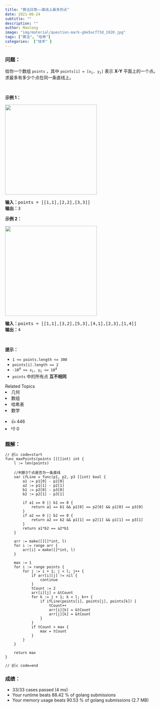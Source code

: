 ```yaml
---
title: "算法日常——直线上最多的点"
date: 2021-06-24
subtitle: ""
description: ""
author: Maolong
image: "img/material/question-mark-g6e5acf73d_1920.jpg"
tags: ["算法", "哈希"]
categories:  ["技术" ]
---
```


### 问题：
<p>给你一个数组 <code>points</code> ，其中 <code>points[i] = [x<sub>i</sub>, y<sub>i</sub>]</code> 表示 <strong>X-Y</strong> 平面上的一个点。求最多有多少个点在同一条直线上。</p>

<p>&nbsp;</p>

<p><strong>示例 1：</strong></p> 
<img alt="" src="https://assets.leetcode.com/uploads/2021/02/25/plane1.jpg" style="width: 300px; height: 294px;" /> 
<pre>
<strong>输入：</strong>points = [[1,1],[2,2],[3,3]]
<strong>输出：</strong>3
</pre>

<p><strong>示例 2：</strong></p> 
<img alt="" src="https://assets.leetcode.com/uploads/2021/02/25/plane2.jpg" style="width: 300px; height: 294px;" /> 
<pre>
<strong>输入：</strong>points = [[1,1],[3,2],[5,3],[4,1],[2,3],[1,4]]
<strong>输出：</strong>4
</pre>

<p>&nbsp;</p>

<p><strong>提示：</strong></p>

<ul> 
 <li><code>1 &lt;= points.length &lt;= 300</code></li> 
 <li><code>points[i].length == 2</code></li> 
 <li><code>-10<sup>4</sup> &lt;= x<sub>i</sub>, y<sub>i</sub> &lt;= 10<sup>4</sup></code></li> 
 <li><code>points</code> 中的所有点 <strong>互不相同</strong></li> 
</ul>

<div><div>Related Topics</div><div><li>几何</li><li>数组</li><li>哈希表</li><li>数学</li></div></div><br><div><li>👍 446</li><li>👎 0</li></div>

### 题解：


```golang
// @lc code=start
func maxPoints(points [][]int) int {
	l := len(points)

	//判断3个点是否为一条直线
	var ifLine = func(p1, p2, p3 []int) bool {
		a1 := p1[0] - p2[0]
		a2 := p1[1] - p2[1]
		b1 := p2[0] - p3[0]
		b2 := p2[1] - p3[1]

		if a1 == 0 || b1 == 0 {
			return a1 == b1 && p1[0] == p2[0] && p1[0] == p3[0]
		}
		if a2 == 0 || b2 == 0 {
			return a2 == b2 && p1[1] == p2[1] && p1[1] == p3[1]
		}
		return a1*b2 == a2*b1
	}

	arr := make([][]*int, l)
	for i := range arr {
		arr[i] = make([]*int, l)
	}

	max := 1
	for i := range points {
		for j := i + 1; j < l; j++ {
			if arr[i][j] != nil {
				continue
			}
			tCount := 2
			arr[i][j] = &tCount
			for k := j + 1; k < l; k++ {
				if ifLine(points[i], points[j], points[k]) {
					tCount++
					arr[i][k] = &tCount
					arr[j][k] = &tCount
				}
			}
			if tCount > max {
				max = tCount
			}
		}
	}

	return max
}

// @lc code=end
```

### 成绩：

- 33/33 cases passed (4 ms)
-  Your runtime beats 88.42 % of golang submissions
-  Your memory usage beats 90.53 % of golang submissions (2.7 MB)